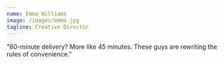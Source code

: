 ```yaml
---
name: Emma Williams
image: /images/emma.jpg
tagline: Creative Director
---
```

 
"60-minute delivery? More like 45 minutes. These guys are rewriting the rules of convenience." 